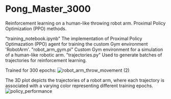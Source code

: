 # Pong_Master_3000
Reinforcement learning on a human-like throwing robot arm. Proximal Policy Optimization (PPO) methods.

"training_notebook.ipynb" The implementation of Proximal Policy Optimazation (PPO) agent for training the custom Gym environment 'RobotArm'.
"robot_arm_gym.pi" Custom Gym environment for a simulation of a human-like robotic arm. 
"trajectories.py" Used to generate batches of trajectories for reinforcement learning.

Trained for 300 epochs:
![robot_arm_throw_movement (2)](https://github.com/SimonBakJeppesen/Pong_Master_3000/assets/55833078/5ad71a8c-b83b-4e7e-87f5-848bbf0c70f6)


The 3D plot depicts the trajectories of a robot arm, where each trajectory is associated with a varying color representing different training epochs.
![policy_performance](https://github.com/SimonBakJeppesen/Pong_Master_3000/assets/55833078/d19e1e44-f38e-4c21-9070-6572b82bc928)
